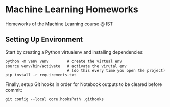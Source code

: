 # Machine Learning Homeworks

Homeworks of the Machine Learning course @ IST

## Setting Up Environment

Start by creating a Python virtualenv and installing dependencies:

```
python -m venv venv        # create the virtual env
source venv/bin/activate   # activate the virutal env
                           # (do this every time you open the project)
pip install -r requirements.txt
```

Finally, setup Git hooks in order for Notebook outputs to be cleared before commit:

```
git config --local core.hooksPath .githooks
```
